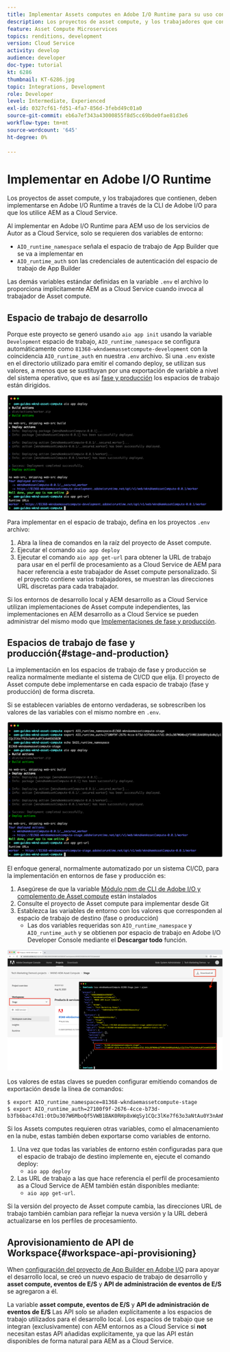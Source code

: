 ```yaml
---
title: Implementar Assets computes en Adobe I/O Runtime para su uso con AEM as a Cloud Service
description: Los proyectos de asset compute, y los trabajadores que contienen, deben implementarse en Adobe I/O Runtime para que los utilice AEM as a Cloud Service.
feature: Asset Compute Microservices
topics: renditions, development
version: Cloud Service
activity: develop
audience: developer
doc-type: tutorial
kt: 6286
thumbnail: KT-6286.jpg
topic: Integrations, Development
role: Developer
level: Intermediate, Experienced
exl-id: 0327cf61-fd51-4fa7-856d-3febd49c01a0
source-git-commit: eb6a7ef343a43000855f8d5cc69bde0fae81d3e6
workflow-type: tm+mt
source-wordcount: '645'
ht-degree: 0%

---
```


# Implementar en Adobe I/O Runtime

Los proyectos de asset compute, y los trabajadores que contienen, deben implementarse en Adobe I/O Runtime a través de la CLI de Adobe I/O para que los utilice AEM as a Cloud Service.

Al implementar en Adobe I/O Runtime para AEM uso de los servicios de Autor as a Cloud Service, solo se requieren dos variables de entorno:

+ `AIO_runtime_namespace` señala el espacio de trabajo de App Builder que se va a implementar en
+ `AIO_runtime_auth` son las credenciales de autenticación del espacio de trabajo de App Builder

Las demás variables estándar definidas en la variable `.env` el archivo lo proporciona implícitamente AEM as a Cloud Service cuando invoca al trabajador de Asset compute.

## Espacio de trabajo de desarrollo

Porque este proyecto se generó usando `aio app init` usando la variable `Development` espacio de trabajo, `AIO_runtime_namespace` se configura automáticamente como `81368-wkndaemassetcompute-development` con la coincidencia `AIO_runtime_auth` en nuestra `.env` archivo.  Si una `.env` existe en el directorio utilizado para emitir el comando deploy, se utilizan sus valores, a menos que se sustituyan por una exportación de variable a nivel del sistema operativo, que es así [fase y producción](#stage-and-production) los espacios de trabajo están dirigidos.

![implementación de aplicaciones de aio mediante variables .env](./assets/runtime/development__aio.png)

Para implementar en el espacio de trabajo, defina en los proyectos `.env` archivo:

1. Abra la línea de comandos en la raíz del proyecto de Asset compute.
1. Ejecutar el comando `aio app deploy`
1. Ejecutar el comando `aio app get-url` para obtener la URL de trabajo para usar en el perfil de procesamiento as a Cloud Service de AEM para hacer referencia a este trabajador de Asset compute personalizado. Si el proyecto contiene varios trabajadores, se muestran las direcciones URL discretas para cada trabajador.

Si los entornos de desarrollo local y AEM desarrollo as a Cloud Service utilizan implementaciones de Asset compute independientes, las implementaciones en AEM desarrollo as a Cloud Service se pueden administrar del mismo modo que [Implementaciones de fase y producción](#stage-and-production).

## Espacios de trabajo de fase y producción{#stage-and-production}

La implementación en los espacios de trabajo de fase y producción se realiza normalmente mediante el sistema de CI/CD que elija. El proyecto de Asset compute debe implementarse en cada espacio de trabajo (fase y producción) de forma discreta.

Si se establecen variables de entorno verdaderas, se sobrescriben los valores de las variables con el mismo nombre en `.env`.

![implementación de aplicaciones de aio mediante variables de exportación](./assets/runtime/stage__export-and-aio.png)

El enfoque general, normalmente automatizado por un sistema CI/CD, para la implementación en entornos de fase y producción es:

1. Asegúrese de que la variable [Módulo npm de CLI de Adobe I/O y complemento de Asset compute](../set-up/development-environment.md#aio) están instalados
1. Consulte el proyecto de Asset compute para implementar desde Git
1. Establezca las variables de entorno con los valores que corresponden al espacio de trabajo de destino (fase o producción)
   + Las dos variables requeridas son `AIO_runtime_namespace` y `AIO_runtime_auth` y se obtienen por espacio de trabajo en Adobe I/O Developer Console mediante el __Descargar todo__ función.

![Adobe Developer Console: espacio de nombres y autenticación en tiempo de ejecución de AIO](./assets/runtime/stage-auth-namespace.png)

Los valores de estas claves se pueden configurar emitiendo comandos de exportación desde la línea de comandos:

```
$ export AIO_runtime_namespace=81368-wkndaemassetcompute-stage
$ export AIO_runtime_auth=27100f9f-2676-4cce-b73d-b3fb6bac47d1:0tDu307W6MboQf5VWB1BAK0RHp8xWqSy1CQc3lKe7f63o3aNtAu0Y3nAmN56502W
```

Si los Assets computes requieren otras variables, como el almacenamiento en la nube, estas también deben exportarse como variables de entorno.

1. Una vez que todas las variables de entorno estén configuradas para que el espacio de trabajo de destino implemente en, ejecute el comando deploy:
   + `aio app deploy`
1. Las URL de trabajo a las que hace referencia el perfil de procesamiento as a Cloud Service de AEM también están disponibles mediante:
   + `aio app get-url`.

Si la versión del proyecto de Asset compute cambia, las direcciones URL de trabajo también cambian para reflejar la nueva versión y la URL deberá actualizarse en los perfiles de procesamiento.

## Aprovisionamiento de API de Workspace{#workspace-api-provisioning}

When [configuración del proyecto de App Builder en Adobe I/O](../set-up/app-builder.md) para apoyar el desarrollo local, se creó un nuevo espacio de trabajo de desarrollo y __asset compute, eventos de E/S__ y __API de administración de eventos de E/S__ se agregaron a él.

La variable __asset compute, eventos de E/S__ y __API de administración de eventos de E/S__ Las API solo se añaden explícitamente a los espacios de trabajo utilizados para el desarrollo local. Los espacios de trabajo que se integran (exclusivamente) con AEM entornos as a Cloud Service sí __not__ necesitan estas API añadidas explícitamente, ya que las API están disponibles de forma natural para AEM as a Cloud Service.

